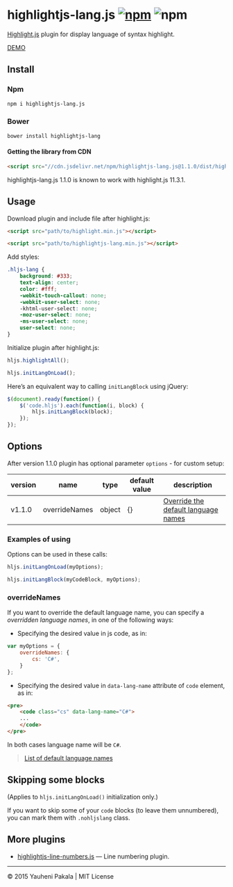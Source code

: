 # highlightjs-lang.js [![npm](https://img.shields.io/npm/v/highlightjs-lang.js.svg)](https://www.npmjs.com/package/highlightjs-lang.js) ![npm](https://img.shields.io/npm/dw/highlightjs-lang.js.svg)

[Highlight.js](https://github.com/highlightjs/highlight.js) plugin for display language of syntax highlight.

[DEMO](https://wcoder.github.io/highlightjs-lang.js/)

## Install

### Npm

```bash
npm i highlightjs-lang.js
```

### Bower

```bash
bower install highlightjs-lang
```

#### Getting the library from CDN

```html
<script src="//cdn.jsdelivr.net/npm/highlightjs-lang.js@1.1.0/dist/highlightjs-lang.min.js"></script>
```

highlightjs-lang.js 1.1.0 is known to work with highlight.js 11.3.1.

## Usage

Download plugin and include file after highlight.js:

```html
<script src="path/to/highlight.min.js"></script>

<script src="path/to/highlightjs-lang.min.js"></script>
```

Add styles:

```css
.hljs-lang {
    background: #333;
    text-align: center;
    color: #fff;
    -webkit-touch-callout: none;
    -webkit-user-select: none;
    -khtml-user-select: none;
    -moz-user-select: none;
    -ms-user-select: none;
    user-select: none;
}
```

Initialize plugin after highlight.js:

```js
hljs.highlightAll();

hljs.initLangOnLoad();
```

Here’s an equivalent way to calling `initLangBlock` using jQuery:

```js
$(document).ready(function() {
    $('code.hljs').each(function(i, block) {
        hljs.initLangBlock(block);
    });
});
```

## Options

After version 1.1.0 plugin has optional parameter `options` - for custom setup:

version | name          | type    | default value | description
--------|---------------|---------|---------------|-----------------------
v1.1.0  | overrideNames | object  | {}            | [Override the default language names](#overrideNames)

### Examples of using

Options can be used in these calls:

```js
hljs.initLangOnLoad(myOptions);
```

```js
hljs.initLangBlock(myCodeBlock, myOptions);
```

### overrideNames

If you want to override the default language name, you can specify a _overridden language names_, in one of the following ways:

- Specifying the desired value in js code, as in:

```js
var myOptions = {
    overrideNames: {
        cs: 'C#',
    }
};
```

- Specifying the desired value in `data-lang-name` attribute of `code` element, as in:

```html
<pre>
    <code class="cs" data-lang-name="C#">
    ...
    </code>
</pre>
```

In both cases language name will be `C#`.

> [List of default language names](https://github.com/wcoder/highlightjs-lang.js/blob/master/src/highlightjs-lang.js#L4-L10)

## Skipping some blocks

(Applies to `hljs.initLangOnLoad()` initialization only.)

If you want to skip some of your `code` blocks (to leave them unnumbered), you can mark them with `.nohljslang` class.

## More plugins

- [highlightjs-line-numbers.js](https://github.com/wcoder/highlightjs-line-numbers.js) — Line numbering plugin.

---
&copy; 2015 Yauheni Pakala | MIT License
